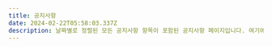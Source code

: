 ```yaml
---
title: 공지사항
date: 2024-02-22T05:58:03.337Z
description: 날짜별로 정렬된 모든 공지사항 항목이 포함된 공지사항 페이지입니다. 여기에 입력된 내용은 모든 공지사항 항목 위에 표시된다.
---
```

